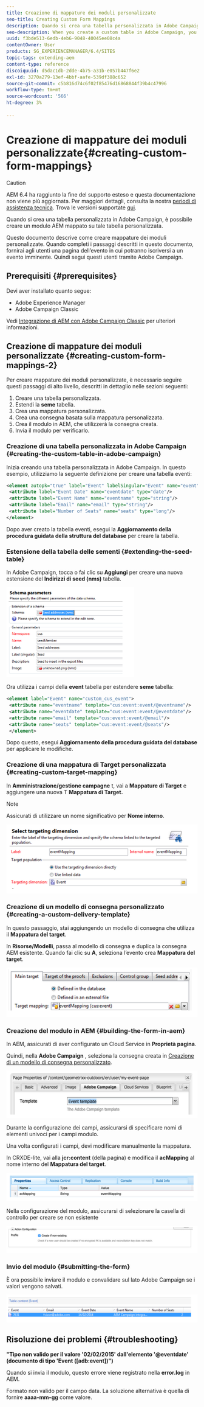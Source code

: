 ```yaml
---
title: Creazione di mappature dei moduli personalizzate
seo-title: Creating Custom Form Mappings
description: Quando si crea una tabella personalizzata in Adobe Campaign, è possibile creare un modulo AEM mappato su tale tabella personalizzata
seo-description: When you create a custom table in Adobe Campaign, you may want to build a form in AEM that maps to that custom table
uuid: f3bde513-6edb-4eb6-9048-40045ee08c4a
contentOwner: User
products: SG_EXPERIENCEMANAGER/6.4/SITES
topic-tags: extending-aem
content-type: reference
discoiquuid: d5dac1db-2dde-4b75-a31b-e057b447f6e2
exl-id: 3270a279-13ef-4bbf-aafe-539df388c652
source-git-commit: c5b816d74c6f02f85476d16868844f39b4c47996
workflow-type: tm+mt
source-wordcount: '566'
ht-degree: 3%

---
```


# Creazione di mappature dei moduli personalizzate{#creating-custom-form-mappings}

>[!CAUTION]
>
>AEM 6.4 ha raggiunto la fine del supporto esteso e questa documentazione non viene più aggiornata. Per maggiori dettagli, consulta la nostra [periodi di assistenza tecnica](https://helpx.adobe.com/it/support/programs/eol-matrix.html). Trova le versioni supportate [qui](https://experienceleague.adobe.com/docs/).

Quando si crea una tabella personalizzata in Adobe Campaign, è possibile creare un modulo AEM mappato su tale tabella personalizzata.

Questo documento descrive come creare mappature dei moduli personalizzate. Quando completi i passaggi descritti in questo documento, fornirai agli utenti una pagina dell’evento in cui potranno iscriversi a un evento imminente. Quindi segui questi utenti tramite Adobe Campaign.

## Prerequisiti {#prerequisites}

Devi aver installato quanto segue:

* Adobe Experience Manager
* Adobe Campaign Classic

Vedi [Integrazione di AEM con Adobe Campaign Classic](/help/sites-administering/campaignonpremise.md) per ulteriori informazioni.

## Creazione di mappature dei moduli personalizzate {#creating-custom-form-mappings-2}

Per creare mappature dei moduli personalizzate, è necessario seguire questi passaggi di alto livello, descritti in dettaglio nelle sezioni seguenti:

1. Creare una tabella personalizzata.
1. Estendi la **seme** tabella.
1. Crea una mappatura personalizzata.
1. Crea una consegna basata sulla mappatura personalizzata.
1. Crea il modulo in AEM, che utilizzerà la consegna creata.
1. Invia il modulo per verificarlo.

### Creazione di una tabella personalizzata in Adobe Campaign {#creating-the-custom-table-in-adobe-campaign}

Inizia creando una tabella personalizzata in Adobe Campaign. In questo esempio, utilizziamo la seguente definizione per creare una tabella eventi:

```xml
<element autopk="true" label="Event" labelSingular="Event" name="event">
 <attribute label="Event Date" name="eventdate" type="date"/>
 <attribute label="Event Name" name="eventname" type="string"/>
 <attribute label="Email" name="email" type="string"/>
 <attribute label="Number of Seats" name="seats" type="long"/>
</element>
```

Dopo aver creato la tabella eventi, esegui la **Aggiornamento della procedura guidata della struttura del database** per creare la tabella.

### Estensione della tabella delle sementi {#extending-the-seed-table}

In Adobe Campaign, tocca o fai clic su **Aggiungi** per creare una nuova estensione del **Indirizzi di seed (nms)** tabella.

![chlimage_1-194](assets/chlimage_1-194.png)

Ora utilizza i campi della **event** tabella per estendere **seme** tabella:

```xml
<element label="Event" name="custom_cus_event">
 <attribute name="eventname" template="cus:event:event/@eventname"/>
 <attribute name="eventdate" template="cus:event:event/@eventdate"/>
 <attribute name="email" template="cus:event:event/@email"/>
 <attribute name="seats" template="cus:event:event/@seats"/>
 </element>
```

Dopo questo, esegui **Aggiornamento della procedura guidata del database** per applicare le modifiche.

### Creazione di una mappatura di Target personalizzata {#creating-custom-target-mapping}

In **Amministrazione/gestione campagne** t, vai a **Mappature di Target** e aggiungere una nuova T **Mappatura di Target.**

>[!NOTE]
>
>Assicurati di utilizzare un nome significativo per **Nome interno**.

![chlimage_1-195](assets/chlimage_1-195.png)

### Creazione di un modello di consegna personalizzato {#creating-a-custom-delivery-template}

In questo passaggio, stai aggiungendo un modello di consegna che utilizza il **Mappatura del target**.

In **Risorse/Modelli**, passa al modello di consegna e duplica la consegna AEM esistente. Quando fai clic su **A**, seleziona l’evento crea **Mappatura del target**.

![chlimage_1-196](assets/chlimage_1-196.png)

### Creazione del modulo in AEM {#building-the-form-in-aem}

In AEM, assicurati di aver configurato un Cloud Service in **Proprietà pagina**.

Quindi, nella **Adobe Campaign** , seleziona la consegna creata in [Creazione di un modello di consegna personalizzato](#creating-a-custom-delivery-template).

![chlimage_1-197](assets/chlimage_1-197.png)

Durante la configurazione dei campi, assicurarsi di specificare nomi di elementi univoci per i campi modulo.

Una volta configurati i campi, devi modificare manualmente la mappatura.

In CRXDE-lite, vai alla **jcr:content** (della pagina) e modifica il **acMapping** al nome interno del **Mappatura del target**.

![chlimage_1-198](assets/chlimage_1-198.png)

Nella configurazione del modulo, assicurarsi di selezionare la casella di controllo per creare se non esistente

![chlimage_1-199](assets/chlimage_1-199.png)

### Invio del modulo {#submitting-the-form}

È ora possibile inviare il modulo e convalidare sul lato Adobe Campaign se i valori vengono salvati.

![chlimage_1-200](assets/chlimage_1-200.png)

## Risoluzione dei problemi {#troubleshooting}

**&quot;Tipo non valido per il valore &#39;02/02/2015&#39; dall&#39;elemento &#39;@eventdate&#39; (documento di tipo &#39;Event ([adb:event])&quot;)**

Quando si invia il modulo, questo errore viene registrato nella **error.log** in AEM.

Formato non valido per il campo data. La soluzione alternativa è quella di fornire **aaaa-mm-gg** come valore.
